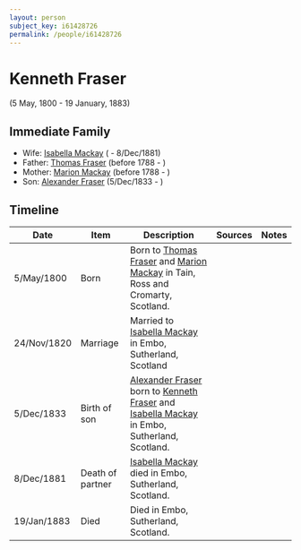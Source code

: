 ```yaml
---
layout: person
subject_key: i61428726
permalink: /people/i61428726
---
```


# Kenneth Fraser
(5 May, 1800 - 19 January, 1883)

## Immediate Family

* Wife: [Isabella Mackay](./@26104572@-isabella-mackay-b-d1881-12-8.md) ( - 8/Dec/1881)
* Father: [Thomas Fraser](./@79545968@-thomas-fraser-b1788-d.md) (before 1788 - )
* Mother: [Marion Mackay](./@56151384@-marion-mackay-b1788-d.md) (before 1788 - )
* Son: [Alexander Fraser](./@97086424@-alexander-fraser-b1833-12-5-d.md) (5/Dec/1833 - )

## Timeline

Date | Item | Description | Sources | Notes
---|---|---|---|---
5/May/1800 | Born | Born to [Thomas Fraser](./@79545968@-thomas-fraser-b1788-d.md) and [Marion Mackay](./@56151384@-marion-mackay-b1788-d.md) in Tain, Ross and Cromarty, Scotland. |  | 
24/Nov/1820 | Marriage | Married to [Isabella Mackay](./@26104572@-isabella-mackay-b-d1881-12-8.md) in Embo, Sutherland, Scotland |  | 
5/Dec/1833 | Birth of son | [Alexander Fraser](./@97086424@-alexander-fraser-b1833-12-5-d.md) born to [Kenneth Fraser](./@61428726@-kenneth-fraser-b1800-5-5-d1883-1-19.md) and [Isabella Mackay](./@26104572@-isabella-mackay-b-d1881-12-8.md) in Embo, Sutherland, Scotland. |  | 
8/Dec/1881 | Death of partner | [Isabella Mackay](./@26104572@-isabella-mackay-b-d1881-12-8.md) died in Embo, Sutherland, Scotland. |  | 
19/Jan/1883 | Died | Died in Embo, Sutherland, Scotland. |  | 

